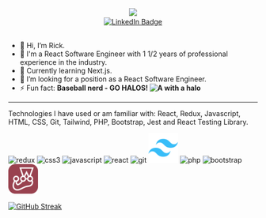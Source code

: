 <div id="header" align="center">
  <img src="https://media.giphy.com/media/M9gbBd9nbDrOTu1Mqx/giphy.gif" width="100"/>
</div>

<div id="badges" align="center">
  <a href="https://www.linkedin.com/in/rickwilliambeyer/">
    <img src="https://img.shields.io/badge/LinkedIn-blue?style=for-the-badge&logo=linkedin&logoColor=white" alt="LinkedIn Badge"/>
  </a>
</div>

<div align="center">
  <img src="https://komarev.com/ghpvc/?username=your-github-username&style=flat-square&color=blue" alt=""/>
</div>

- 👋 Hi, I’m Rick.
- 👀 I'm a React Software Engineer with 1 1/2 years of professional experience in the industry.
- 🌱 Currently learning Next.js.
- 💞️ I’m looking for a position as a React Software Engineer.
-  ⚡ Fun fact: **Baseball nerd - GO HALOS! <img src="https://deltafonts.com/wp-content/uploads/Los-Angeles-Angels-of-Anaheim-Logo.png" alt="A with a halo" />**

---

Technologies I have used or am familiar with:
React, Redux, Javascript, HTML, CSS, Git, Tailwind, PHP, Bootstrap, Jest and React Testing Library.
<div>
  <img alt="redux" width="60px" src="https://user-images.githubusercontent.com/5834000/125217342-00180000-e286-11eb-8b7d-a3d4a39f68ff.png" />
  <img alt="css3" width="60px" src="https://user-images.githubusercontent.com/5834000/125217360-0c03c200-e286-11eb-90aa-0fa66c6c82b7.png" />
  <img alt="javascript" width="60px" src="https://user-images.githubusercontent.com/5834000/125217381-1aea7480-e286-11eb-88c7-7cbaafda9fa7.png" />
  <img alt="react" width="60px" src="https://user-images.githubusercontent.com/5834000/125217396-23db4600-e286-11eb-8cc6-2471cdc6f57a.png" />
  <img alt="git" width="60px" src="https://user-images.githubusercontent.com/5834000/125217429-36557f80-e286-11eb-84c6-05e346cebe8a.png" />
  <img alt="tailwindCSS" width="60px" src="https://github.com/devicons/devicon/blob/master/icons/tailwindcss/tailwindcss-plain.svg" />
  <img alt="php" width="60px" src="https://user-images.githubusercontent.com/5834000/125217489-68ff7800-e286-11eb-945a-db9d82dedaa4.png" />
  <img alt="bootstrap" width="60px" src="https://user-images.githubusercontent.com/5834000/125217513-774d9400-e286-11eb-992f-a9729ffdc975.png" />
  <img alt="jest" width="60px" src="https://github.com/tandpfun/skill-icons/blob/main/icons/Jest.svg" />
</div>


[![GitHub Streak](http://github-readme-streak-stats.herokuapp.com?user=rlnB2022&theme=dark&background=000000)](https://git.io/streak-stats)
